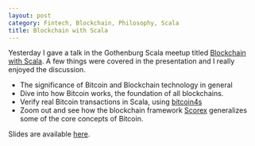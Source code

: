 ```yaml
---
layout: post
category: Fintech, Blockchain, Philosophy, Scala
title: Blockchain with Scala
---
```


Yesterday I gave a talk in the Gothenburg Scala meetup titled [Blockchain with Scala](https://www.meetup.com/Scala-Geats/events/255967746/).
A few things were covered in the presentation and I really enjoyed the discussion.

* The significance of Bitcoin and Blockchain technology in general
* Dive into how Bitcoin works, the foundation of all blockchains.
* Verify real Bitcoin transactions in Scala, using [bitcoin4s](https://github.com/liuhongchao/bitcoin4s)
* Zoom out and see how the blockchain framework [Scorex](https://github.com/ScorexFoundation/Scorex) generalizes
some of the core concepts of Bitcoin.

Slides are available [here](https://www.slideshare.net/hongchaoliu/blockchain-with-scala-123590599).